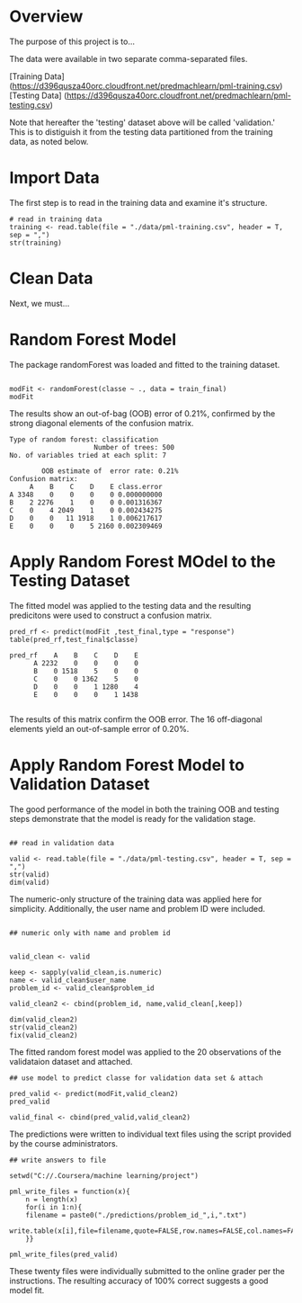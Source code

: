 
# Overview
The purpose of this project is to...

The data were available in two separate comma-separated files.

[Training Data] (https://d396qusza40orc.cloudfront.net/predmachlearn/pml-training.csv)     
[Testing Data] (https://d396qusza40orc.cloudfront.net/predmachlearn/pml-testing.csv)

Note that hereafter the 'testing' dataset above will be called  'validation.' This is to 
distiguish it from the testing data partitioned from the training data, as noted below.  

# Import Data
The first step is to read in the training data and examine it's structure.  

```
# read in training data 
training <- read.table(file = "./data/pml-training.csv", header = T, sep = ",")
str(training)

```

# Clean Data
Next, we must...



# Random Forest Model

The package randomForest was loaded and fitted to the training dataset.

```

modFit <- randomForest(classe ~ ., data = train_final)
modFit
```

The results show an out-of-bag (OOB) error of 0.21%, confirmed by the strong diagonal elements of 
the confusion matrix.

```
Type of random forest: classification
                     Number of trees: 500
No. of variables tried at each split: 7

        OOB estimate of  error rate: 0.21%
Confusion matrix:
     A    B    C    D    E class.error
A 3348    0    0    0    0 0.000000000
B    2 2276    1    0    0 0.001316367
C    0    4 2049    1    0 0.002434275
D    0    0   11 1918    1 0.006217617
E    0    0    0    5 2160 0.002309469
```

# Apply Random Forest MOdel to the Testing Dataset

The fitted model was applied to the testing data and the resulting predicitons were used to 
construct a confusion matrix.

```
pred_rf <- predict(modFit ,test_final,type = "response") 
table(pred_rf,test_final$classe)

pred_rf    A    B    C    D    E
      A 2232    0    0    0    0
      B    0 1518    5    0    0
      C    0    0 1362    5    0
      D    0    0    1 1280    4
      E    0    0    0    1 1438


```
The results of this matrix confirm the OOB error.  The 16 off-diagonal elements yield an 
out-of-sample error of 0.20%.


# Apply Random Forest Model to Validation Dataset

The good performance of the model in both the training OOB and testing steps demonstrate 
that the model is ready for the validation stage.

```

## read in validation data

valid <- read.table(file = "./data/pml-testing.csv", header = T, sep = ",")
str(valid)
dim(valid)
```
The numeric-only structure of the training data was applied here for simplicity.  Additionally, 
the user name and problem ID were included.
```

## numeric only with name and problem id


valid_clean <- valid

keep <- sapply(valid_clean,is.numeric)
name <- valid_clean$user_name
problem_id <- valid_clean$problem_id

valid_clean2 <- cbind(problem_id, name,valid_clean[,keep])

dim(valid_clean2)
str(valid_clean2)
fix(valid_clean2)
```
The fitted random forest model was applied to the 20 observations of the validataion dataset 
and attached.
```
## use model to predict classe for validation data set & attach

pred_valid <- predict(modFit,valid_clean2)
pred_valid

valid_final <- cbind(pred_valid,valid_clean2)
```
The predictions were written to individual text files using the script provided by the 
course administrators.
```
## write answers to file

setwd("C://.Coursera/machine learning/project")

pml_write_files = function(x){
	n = length(x)
	for(i in 1:n){
	filename = paste0("./predictions/problem_id_",i,".txt")
 	write.table(x[i],file=filename,quote=FALSE,row.names=FALSE,col.names=FALSE)
	}}

pml_write_files(pred_valid)

```
These twenty files were individually submitted to the online grader per the instructions.
The resulting accuracy of 100% correct suggests a good model fit.







